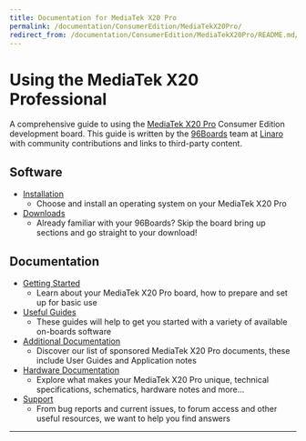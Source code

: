 ```yaml
---
title: Documentation for MediaTek X20 Pro
permalink: /documentation/ConsumerEdition/MediaTekX20Pro/
redirect_from: /documentation/ConsumerEdition/MediaTekX20Pro/README.md/
---
```

# Using the MediaTek X20 Professional

A comprehensive guide to using the [MediaTek X20 Pro](http://www.96boards.org/products/ce/helio-x20/) Consumer Edition development board. This guide is written by the [96Boards](https://www.96boards.org) team at [Linaro](http://www.linaro.org) with community contributions and links to third-party content.

## Software

- [Installation](Installation/)
   - Choose and install an operating system on your MediaTek X20 Pro
- [Downloads](Downloads/)
   - Already familiar with your 96Boards? Skip the board bring up sections and go straight to your download!

## Documentation

- [Getting Started](GettingStarted/)
   - Learn about your MediaTek X20 Pro board, how to prepare and set up for basic use
- [Useful Guides](Guides/)
   - These guides will help to get you started with a variety of available on-boards software
- [Additional Documentation](AdditionalDocs/)
   - Discover our list of sponsored MediaTek X20 Pro documents, these include User Guides and Application notes
- [Hardware Documentation](HardwareDocs/)
   - Explore what makes your MediaTek X20 Pro unique, technical specifications, schematics, hardware notes and more...
- [Support](Troubleshooting/)
   - From bug reports and current issues, to forum access and other useful resources, we want to help you find answers   

***
